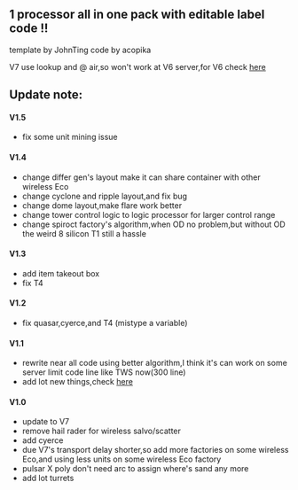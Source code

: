 ## 1 processor all in one pack with editable label code !!

template by JohnTing
code by acopika

V7 use lookup and @ air,so won't work at V6 server,for V6 check [here](https://github.com/acoaco/Mindustry-multi-binding-schematics-pack/releases)

## Update note:
#### V1.5

- fix some unit mining issue

#### V1.4

- change differ gen's layout make it can share container with other wireless Eco
- change cyclone and ripple layout,and fix bug
- change dome layout,make flare work better
- change tower control logic to logic processor for larger control range
- change spiroct factory's algorithm,when OD no problem,but without OD the weird 8 silicon T1 still a hassle

#### V1.3

- add item takeout box
- fix T4

#### V1.2

- fix quasar,cyerce,and T4 (mistype a variable)

#### V1.1

- rewrite near all code using better algorithm,I think it's can work on some server limit code line like TWS now(300 line)
- add lot new things,check [ here](https://github.com/acoaco/Mindustry-multi-binding-schematics-pack/blob/master/multi_binding/README.md)

#### V1.0

- update to V7
- remove hail rader for  wireless salvo/scatter
- add cyerce
- due V7's transport delay shorter,so add more factories on some wireless Eco,and using less units on some wireless Eco factory
- pulsar X poly don't need arc to assign where's sand any more
- add lot turrets
